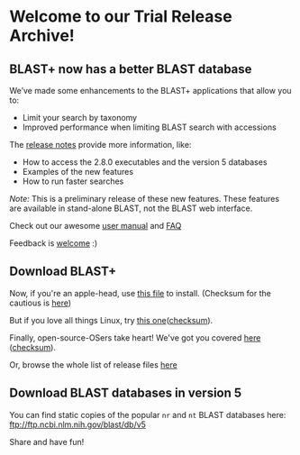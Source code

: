# Welcome to our Trial Release Archive!

## BLAST+ now has a better BLAST database

We’ve made some enhancements to the BLAST+ applications that allow you to:

* Limit your search by taxonomy
* Improved performance when limiting BLAST search with accessions

The [release notes][1] provide more information, like:

* How to access the 2.8.0 executables and the version 5 databases
* Examples of the new features
* How to run faster searches

_Note:_ This is a preliminary release of these new features.  These features are available in stand-alone BLAST, not the BLAST web interface.

Check out our awesome [user manual][2] and [FAQ][3]

Feedback is [welcome][4] :)

## Download BLAST+

Now, if you're an apple-head, use [this file][5] to install. (Checksum for the cautious is [here][6])

But if you love all things Linux, try [this one][7]([checksum][8]).

Finally, open-source-OSers take heart!  We've got you covered [here][9] ([checksum][10]).

Or, browse the whole list of release files [here][11]

## Download BLAST databases in version 5
You can find static copies of the popular `nr` and `nt` BLAST databases here: ftp://ftp.ncbi.nlm.nih.gov/blast/db/v5

Share and have fun!

[1]: https://www.ncbi.nlm.nih.gov/books/NBK131777/
[2]: https://www.ncbi.nlm.nih.gov/books/NBK279690/
[3]: https://support.ncbi.nlm.nih.gov/ics/support/KBList.asp?folderID=11
[4]: https://www.ncbi.nlm.nih.gov/home/about/contact/
[5]: ftp://ftp.ncbi.nlm.nih.gov/blast/executables/blast+/2.8.0alpha/ncbi-blast-2.8.0+.dmg
[6]: ftp://ftp.ncbi.nlm.nih.gov/blast/executables/blast+/2.8.0alpha/ncbi-blast-2.8.0+.dmg.md5
[7]: ftp://ftp.ncbi.nlm.nih.gov/blast/executables/blast+/2.8.0alpha/ncbi-blast-2.8.0+-x64-linux.tar.gz
[8]: ftp://ftp.ncbi.nlm.nih.gov/blast/executables/blast+/2.8.0alpha/ncbi-blast-2.8.0+-x64-linux.tar.gz.md5
[9]: ftp://ftp.ncbi.nlm.nih.gov/blast/executables/blast+/2.8.0/ncbi-blast-2.8.0+-src.tar.gz
[10]: ftp://ftp.ncbi.nlm.nih.gov/blast/executables/blast+/2.8.0/ncbi-blast-2.8.0+-src.tar.gz.md5
[11]: ftp://ftp.ncbi.nlm.nih.gov/blast/executables/blast+/2.8.0alpha.
